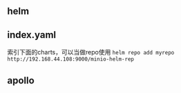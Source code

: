 ## helm
## index.yaml
索引下面的charts，可以当做repo使用
`helm repo add myrepo http://192.168.44.108:9000/minio-helm-rep`


## apollo
